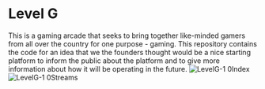 # Level G
This is a gaming arcade that seeks to bring together like-minded gamers from all over the country for one purpose - gaming. This repository contains the code for an idea that we the founders thought would be a nice starting platform to inform the public about the platform and to give more information about how it will be operating in the future.
![LevelG-1 0Index](https://user-images.githubusercontent.com/30836831/130367413-a7addaea-5596-4bc0-a9e1-3442ca40cb21.jpg)
![LevelG-1 0Streams](https://user-images.githubusercontent.com/30836831/130367589-c83d15d6-e2a3-4296-aa04-66a4daa8fc67.jpg)
